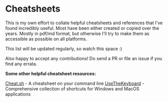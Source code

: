 # Cheatsheets
This is my own effort to collate helpful cheatsheets and references that I've found incredibly useful. Most have been either created or copied over the years. Mostly in pdf/md format, but otherwise I'll try to make them as accessible as possible on all platforms.

This list will be updated regularly, so watch this space :)

Also happy to accept any contributions! Do send a PR or file an issue if you find any errata.

**Some other helpful cheatsheet resources:**

[Cheat.sh](https://github.com/chubin/cheat.sh) - A cheatsheet on your command line
[UseTheKeyboard](https://usethekeyboard.com/) - Comprehensive collection of shortcuts for Windows and MacOS applications